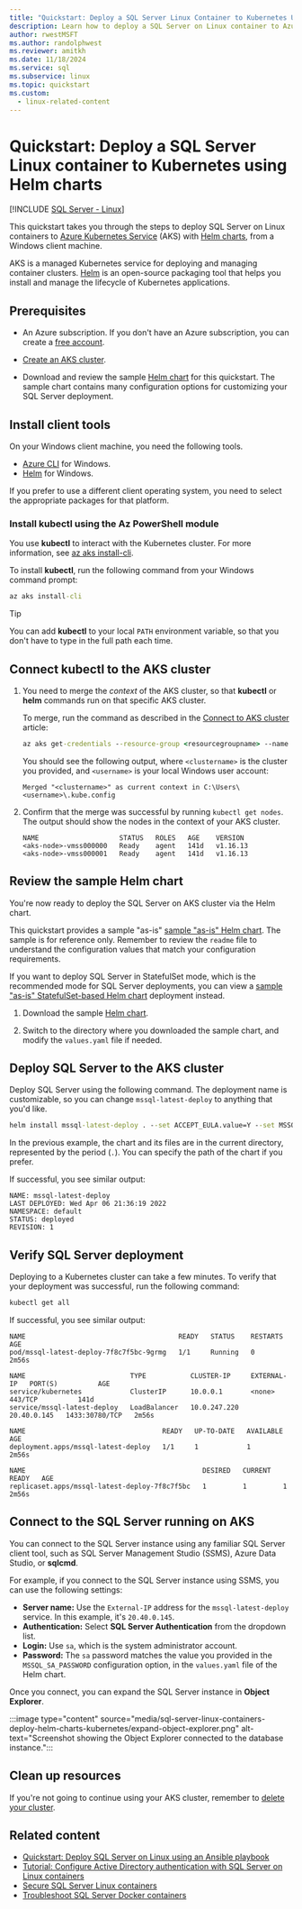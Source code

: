 ```yaml
---
title: "Quickstart: Deploy a SQL Server Linux Container to Kubernetes Using Helm Charts"
description: Learn how to deploy a SQL Server on Linux container to Azure Kubernetes Service (AKS) using Helm charts.
author: rwestMSFT
ms.author: randolphwest
ms.reviewer: amitkh
ms.date: 11/18/2024
ms.service: sql
ms.subservice: linux
ms.topic: quickstart
ms.custom:
  - linux-related-content
---
```


# Quickstart: Deploy a SQL Server Linux container to Kubernetes using Helm charts

[!INCLUDE [SQL Server - Linux](../includes/applies-to-version/sql-linux.md)]

This quickstart takes you through the steps to deploy SQL Server on Linux containers to [Azure Kubernetes Service](/azure/aks/) (AKS) with [Helm charts](/azure/aks/quickstart-helm), from a Windows client machine.

AKS is a managed Kubernetes service for deploying and managing container clusters. [Helm](https://helm.sh/) is an open-source packaging tool that helps you install and manage the lifecycle of Kubernetes applications.

## Prerequisites

- An Azure subscription. If you don't have an Azure subscription, you can create a [free account](https://azure.microsoft.com/free/?WT.mc_id=A261C142F).

- [Create an AKS cluster](/azure/aks/kubernetes-walkthrough#create-aks-cluster).

- Download and review the sample [Helm chart](https://github.com/microsoft/mssql-docker/tree/master/linux/sample-helm-chart) for this quickstart. The sample chart contains many configuration options for customizing your SQL Server deployment.

## Install client tools

On your Windows client machine, you need the following tools.

- [Azure CLI](/cli/azure/install-azure-cli) for Windows.
- [Helm](https://github.com/helm/helm/releases) for Windows.

If you prefer to use a different client operating system, you need to select the appropriate packages for that platform.

### Install kubectl using the Az PowerShell module

You use **kubectl** to interact with the Kubernetes cluster. For more information, see [az aks install-cli](/cli/azure/aks#az-aks-install-cli).

To install **kubectl**, run the following command from your Windows command prompt:

```cmd
az aks install-cli
```

> [!TIP]  
> You can add **kubectl** to your local `PATH` environment variable, so that you don't have to type in the full path each time.

## Connect kubectl to the AKS cluster

1. You need to merge the *context* of the AKS cluster, so that **kubectl** or **helm** commands run on that specific AKS cluster.

   To merge, run the command as described in the [Connect to AKS cluster](/azure/aks/kubernetes-walkthrough#connect-to-the-cluster) article:

   ```cmd
   az aks get-credentials --resource-group <resourcegroupname> --name <aks clustername>
   ```

   You should see the following output, where `<clustername>` is the cluster you provided, and `<username>` is your local Windows user account:

   ```output
   Merged "<clustername>" as current context in C:\Users\<username>\.kube.config
   ```

1. Confirm that the merge was successful by running `kubectl get nodes`. The output should show the nodes in the context of your AKS cluster.

   ```output
   NAME                    STATUS   ROLES   AGE    VERSION
   <aks-node>-vmss000000   Ready    agent   141d   v1.16.13
   <aks-node>-vmss000001   Ready    agent   141d   v1.16.13
   ```

## Review the sample Helm chart

You're now ready to deploy the SQL Server on AKS cluster via the Helm chart.

This quickstart provides a sample "as-is" [sample "as-is" Helm chart](https://github.com/microsoft/mssql-docker/tree/master/linux/sample-helm-chart). The sample is for reference only. Remember to review the `readme` file to understand the configuration values that match your configuration requirements.

If you want to deploy SQL Server in StatefulSet mode, which is the recommended mode for SQL Server deployments, you can view a [sample "as-is" StatefulSet-based Helm chart](https://github.com/microsoft/mssql-docker/tree/master/linux/sample-helm-chart-statefulset-deployment) deployment instead.

1. Download the sample [Helm chart](https://github.com/microsoft/mssql-docker/tree/master/linux/sample-helm-chart).

1. Switch to the directory where you downloaded the sample chart, and modify the `values.yaml` file if needed.

## Deploy SQL Server to the AKS cluster

Deploy SQL Server using the following command. The deployment name is customizable, so you can change `mssql-latest-deploy` to anything that you'd like.

```cmd
helm install mssql-latest-deploy . --set ACCEPT_EULA.value=Y --set MSSQL_PID.value=Developer
```

In the previous example, the chart and its files are in the current directory, represented by the period (`.`). You can specify the path of the chart if you prefer.

If successful, you see similar output:

```output
NAME: mssql-latest-deploy
LAST DEPLOYED: Wed Apr 06 21:36:19 2022
NAMESPACE: default
STATUS: deployed
REVISION: 1
```

## Verify SQL Server deployment

Deploying to a Kubernetes cluster can take a few minutes. To verify that your deployment was successful, run the following command:

```cmd
kubectl get all
```

If successful, you see similar output:

```output
NAME                                      READY   STATUS    RESTARTS   AGE
pod/mssql-latest-deploy-7f8c7f5bc-9grmg   1/1     Running   0          2m56s

NAME                          TYPE           CLUSTER-IP     EXTERNAL-IP   PORT(S)          AGE
service/kubernetes            ClusterIP      10.0.0.1       <none>        443/TCP          141d
service/mssql-latest-deploy   LoadBalancer   10.0.247.220   20.40.0.145   1433:30780/TCP   2m56s

NAME                                  READY   UP-TO-DATE   AVAILABLE   AGE
deployment.apps/mssql-latest-deploy   1/1     1            1           2m56s

NAME                                            DESIRED   CURRENT   READY   AGE
replicaset.apps/mssql-latest-deploy-7f8c7f5bc   1         1         1       2m56s
```

## Connect to the SQL Server running on AKS

You can connect to the SQL Server instance using any familiar SQL Server client tool, such as SQL Server Management Studio (SSMS), Azure Data Studio, or **sqlcmd**.

For example, if you connect to the SQL Server instance using SSMS, you can use the following settings:

- **Server name:** Use the `External-IP` address for the `mssql-latest-deploy` service. In this example, it's `20.40.0.145`.
- **Authentication:** Select **SQL Server Authentication** from the dropdown list.
- **Login:** Use `sa`, which is the system administrator account.
- **Password:** The `sa` password matches the value you provided in the `MSSQL_SA_PASSWORD` configuration option, in the `values.yaml` file of the Helm chart.

Once you connect, you can expand the SQL Server instance in **Object Explorer**.

:::image type="content" source="media/sql-server-linux-containers-deploy-helm-charts-kubernetes/expand-object-explorer.png" alt-text="Screenshot showing the Object Explorer connected to the database instance.":::

## Clean up resources

If you're not going to continue using your AKS cluster, remember to [delete your cluster](/azure/aks/kubernetes-walkthrough#delete-the-cluster).

## Related content

- [Quickstart: Deploy SQL Server on Linux using an Ansible playbook](sql-server-linux-deploy-ansible.md)
- [Tutorial: Configure Active Directory authentication with SQL Server on Linux containers](sql-server-linux-containers-ad-auth-adutil-tutorial.md)
- [Secure SQL Server Linux containers](sql-server-linux-docker-container-security.md)
- [Troubleshoot SQL Server Docker containers](sql-server-linux-docker-container-troubleshooting.md)

